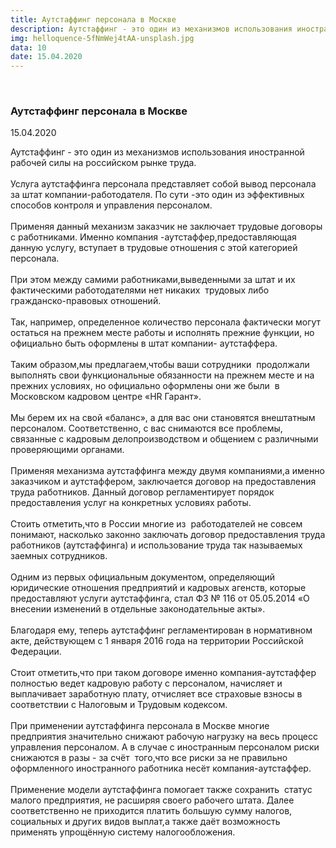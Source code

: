 ```yaml
---
title: Аутстаффинг персонала в Москве
description: Аутстаффинг - это один из механизмов использования иностранной рабочей силы на российском рынке труда. Услуга аутстаффинга представляет собой вывод персонала за штат компании-работодателя. По сути -это один из эффективных способов контроля и управления персоналом.
img: helloquence-5fNmWej4tAA-unsplash.jpg
data: 10
date: 15.04.2020
---
```


<div class="row newsdetail">
<div class="md-2">&nbsp;</div>

<div class="md-8 news-detail">
				<h3>Аутстаффинг персонала в Москве</h3>
					<p class="date-news">15.04.2020</p>
	<p>
				Аутстаффинг - это один из механизмов использования иностранной рабочей силы на российском рынке труда.<br>
 <br>
 Услуга <nuxt-link to="/autstaffing">аутстаффинга персонала</nuxt-link> представляет собой вывод персонала за штат компании-работодателя. По сути -это один из эффективных способов контроля и управления персоналом.<br>
 <br>
 Применяя данный механизм заказчик не заключает трудовые договоры с работниками. Именно компания -аутстаффер,предоставляющая данную услугу, вступает в трудовые отношения с этой категорией персонала.<br>
 <br>
 При этом между самими работниками,выведенными за штат и их фактическими работодателями нет никаких&nbsp;&nbsp;трудовых либо гражданско-правовых отношений.<br>
 <br>
 Так, например, определенное количество персонала фактически могут остаться на прежнем месте работы и исполнять прежние функции, но официально быть оформлены в штат компании- аутстаффера.<br>
 <br>
 Таким образом,мы предлагаем,чтобы ваши сотрудники&nbsp;&nbsp;продолжали выполнять свои функциональные обязанности на прежнем месте и на прежних условиях, но официально оформлены они же были&nbsp;&nbsp;в Московском кадровом центре «HR Гарант».<br>
 <br>
 Мы берем их на свой «баланс», а для вас они становятся внештатным персоналом. Соответственно, с вас снимаются все проблемы, связанные с кадровым делопроизводством и общением с различными проверяющими органами.<br>
 <br>
 Применяя механизма аутстаффинга между двумя компаниями,а именно заказчиком и аутстаффером, заключается договор на предоставления труда работников. Данный договор регламентирует порядок предоставления услуг на конкретных условиях работы.<br>
 <br>
 Стоить отметить,что в России многие из&nbsp;&nbsp;работодателей не совсем понимают, насколько законно заключать договор предоставления труда работников (аутстаффинга) и использование труда так называемых заемных сотрудников.<br>
 <br>
 Одним из первых официальным документом, определяющий юридические отношения предприятий и кадровых агенств, которые предоставляют услуги аутстаффинга, стал ФЗ № 116 от 05.05.2014 «О внесении изменений в отдельные законодательные акты».<br>
 <br>
 Благодаря ему, теперь аутстаффинг регламентирован в нормативном акте, действующем с 1 января 2016 года на территории Российской Федерации.<br>
 <br>
 Стоит отметить,что при таком договоре именно компания-аутстаффер полностью ведет кадровую работу с персоналом, начисляет и выплачивает заработную плату, отчисляет все страховые взносы в соответствии с Налоговым и Трудовым кодексом.<br>
 <br>
 При применении <nuxt-link to="/autstaffing">аутстаффинга персонала в Москве</nuxt-link> многие предприятия значительно снижают рабочую нагрузку на весь процесс управления персоналом. А в случае с иностранным персоналом риски снижаются в разы - за счёт&nbsp;&nbsp;того,что все риски за не правильно оформленного иностранного работника несёт компания-аутстаффер.<br>
 <br>
Применение модели аутстаффинга помогает также сохранить&nbsp;&nbsp;статус малого предприятия, не расширяя своего рабочего штата. Далее соответственно не приходится платить большую сумму налогов, социальных и других видов выплат,а также даёт возможность применять упрощённую систему налогообложения.	</p>
	<div style="clear:both"></div>
